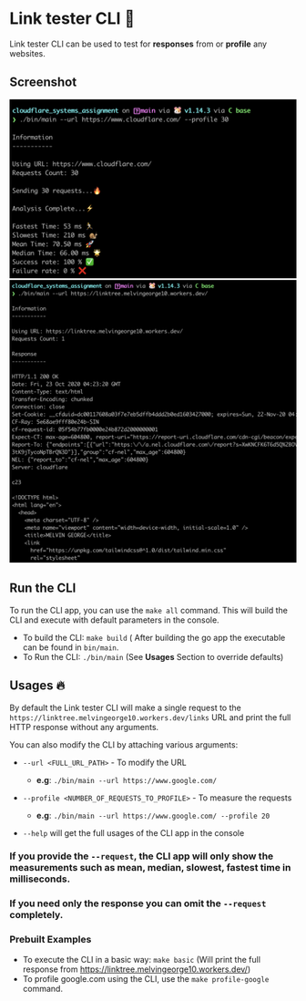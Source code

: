 # Link tester CLI 🌟
Link tester CLI can be used to test for **responses** from or **profile** any websites.

## **Screenshot** 
![screenshot_1](/screenshots/cloudflare_website_profile.png)
![screenshot_2](/screenshots/personal_site_full_html_response.png)

## Run the CLI
To run the CLI app, you can use the `make all` command. This will build the CLI and execute with default parameters in the console.

- To build the CLI: `make build` ( After building the go app the executable can be found in `bin/main`.
- To Run the CLI: `./bin/main` (See **Usages** Section to override defaults)

## Usages 🔥
By default the Link tester CLI will make a single request to the `https://linktree.melvingeorge10.workers.dev/links` URL and print the full HTTP response without any arguments.

You can also modify the CLI by attaching various arguments:

- `--url <FULL_URL_PATH>` - To modify the URL
    - **e.g**: `./bin/main --url https://www.google.com/`

- `--profile <NUMBER_OF_REQUESTS_TO_PROFILE>` - To measure the requests
    - **e.g**: `./bin/main --url https://www.google.com/ --profile 20`

- `--help` will get the full usages of the CLI app in the console 

### If you provide the `--request`, the CLI app will only show the measurements such as mean, median, slowest, fastest time in milliseconds.
### If you need only the response you can omit the `--request` completely.

### Prebuilt Examples

- To execute the CLI in a basic way: `make basic` (Will print the full response from https://linktree.melvingeorge10.workers.dev/)
- To profile google.com using the CLI, use the `make profile-google` command.